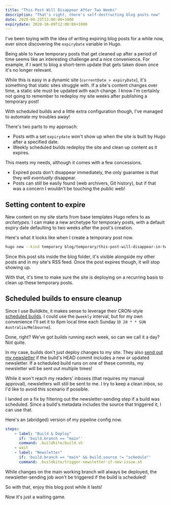 ```yaml
---
title: "This Post Will Disappear After Two Weeks"
description: "That's right, there's self-destructing blog posts now"
date: 2020-09-25T12:00:00+1000
expirydate: 2020-10-09T12:00:00+1000
---
```


I've been toying with the idea of writing expiring blog posts for a while now, ever since discovering the `expiryDate` variable in Hugo.

Being able to have temporary posts that get cleaned up after a period of time seems like an interesting challenge and a nice convenience. For example, if I want to blog a short-term update that gets taken down once it's no longer relevant.

While this is easy in a dynamic site (`currentDate > expiryDate`), it's something that static sites struggle with. If a site's content changes over time, a static site must be updated with each change. I know I'm certainly not going to remember to redeploy my site weeks after publishing a temporary post!

With scheduled builds and a little extra configuration though, I've managed to automate my troubles away!

<!--more-->

There's two parts to my approach:

-   Posts with a set `expirydate` won't show up when the site is built by Hugo after a specified date.
-   Weekly scheduled builds redeploy the site and clean up content as it expires.

This meets my needs, although it comes with a few concessions.

-   Expired posts don't disappear immediately, the only guarantee is that they will _eventually_ disappear.
-   Posts can still be easily found (web archivers, Git history), but if that was a concern I wouldn't be touching the public web!

## Setting content to expire

New content on my site starts from base templates Hugo refers to as _archetypes_. I can make a new archetype for temporary posts, with a default expiry date defaulting to two weeks after the post's creation.

Here's what it looks like when I create a temporary post now.

```sh
hugo new --kind temporary blog/temporary/this-post-will-disappear-in-two-weeks.md
```

Since this post sits inside the blog folder, it's visible alongside my other posts and in my site's RSS feed. Once the post expires though, it will stop showing up.

With that, it's time to make sure the site is deploying on a recurring basis to clean up these temporary posts.

## Scheduled builds to ensure cleanup

Since I use Buildkite, it makes sense to leverage their CRON-style [scheduled builds](https://buildkite.com/docs/pipelines/scheduled-builds#main). I could use the `@weekly` interval, but for my own convenience I'll set it to 8pm local time each Sunday (`0 20 * * SUN Australia/Melbourne`).

Done, right? We've got builds running each week, so can we call it a day? Not quite.

In my case, builds don't just deploy changes to my site. They also [send out my newsletter](../../sending-out-my-newsletter/) if the build's HEAD commit includes a new or updated newsletter. If a scheduled build runs on one of these commits, my newsletter will be sent out multiple times!

While it won't reach my readers' inboxes (that requires my manual approval), newsletters will still be sent to me. I try to keep a clean inbox, so I'd like to avoid this scenario if possible.

I landed on a fix by filtering out the newsletter-sending step if a build was scheduled. Since a build's metadata includes the source that triggered it, I can use that.

Here's an (abridged) version of my pipeline config now.

```yaml
steps:
    - label: "Build & Deploy"
      if: 'build.branch == "main"'
      command: .buildkite/build.sh
    - wait
    - label: "Newsletter"
      if: 'build.branch == "main" && build.source != "schedule"'
      command: .buildkite/trigger-newsletter-if-new-issue.sh
```

While changes on the main working branch will always be deployed, the newsletter-sending job won't be triggered if the build is scheduled!

So with that, enjoy this blog post while it lasts!

Now it's just a waiting game.
